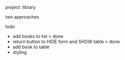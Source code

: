 project: library

two approaches

todo

- add books to list > done
- return button to HIDE form and SHOW table > done
- add book to table 
- styling